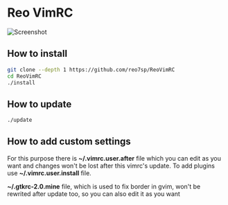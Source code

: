 # **Reo VimRC**

![Screenshot](http://i.imgur.com/SkHZbHa.png)

## How to install

```sh
git clone --depth 1 https://github.com/reo7sp/ReoVimRC
cd ReoVimRC
./install
```

## How to update

```sh
./update
```


## How to add custom settings
For this purpose there is **~/.vimrc.user.after** file which you can edit as you want and changes won't be lost after this vimrc's update. To add plugins use **~/.vimrc.user.install** file.

**~/.gtkrc-2.0.mine** file, which is used to fix border in gvim, won't be rewrited after update too, so you can also edit it as you want
